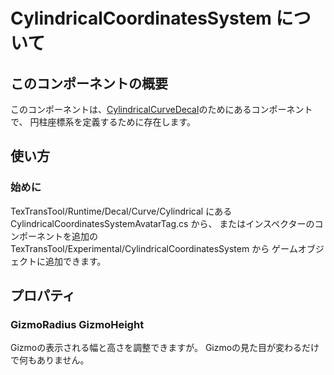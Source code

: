 # CylindricalCoordinatesSystem について

## このコンポーネントの概要

このコンポーネントは、[CylindricalCurveDecal](Experimental/CylindricalCurveDecal.md)のためにあるコンポーネントで、
円柱座標系を定義するために存在します。

## 使い方

### 始めに

TexTransTool/Runtime/Decal/Curve/Cylindrical にある CylindricalCoordinatesSystemAvatarTag.cs から、
またはインスペクターのコンポーネントを追加の TexTransTool/Experimental/CylindricalCoordinatesSystem から
ゲームオブジェクトに追加できます。

## プロパティ

### GizmoRadius GizmoHeight

Gizmoの表示される幅と高さを調整できますが。
Gizmoの見た目が変わるだけで何もありません。
